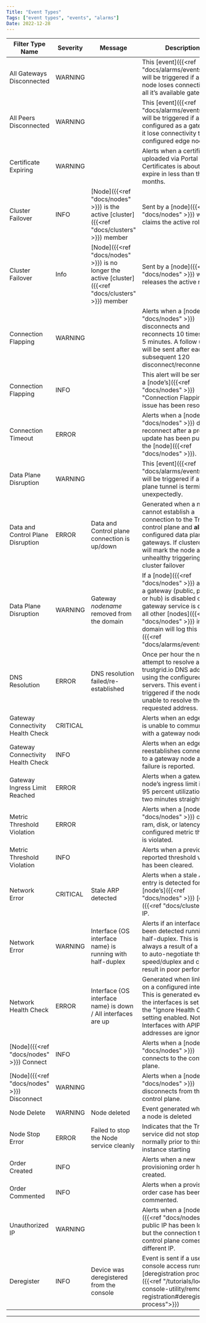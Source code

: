 ```yaml
---
Title: "Event Types"
Tags: ["event types", "events", "alarms"]
Date: 2022-12-28
---
```


| Filter Type Name                           | Severity | Message                                                                                              | Description                                                                                                                                                                                                                                        |
| ------------------------------------------ | -------- | ---------------------------------------------------------------------------------------------------- | -------------------------------------------------------------------------------------------------------------------------------------------------------------------------------------------------------------------------------------------------- |
| All Gateways Disconnected                  | WARNING  |                                                                                                      | This [event]({{<ref "docs/alarms/events" >}}) will be triggered if an edge node loses connectivity to all it’s available gateways.                                                                                                                |
| All Peers Disconnected                     | WARNING  |                                                                                                      | This [event]({{<ref "docs/alarms/events" >}}) will be triggered if a node is configured as a gateway an it lose connectivity to all it’s configured edge nodes.                                                                                   |
| Certificate Expiring                       | WARNING  |                                                                                                      | Alerts when a certificate uploaded via Portal → Certificates is about to expire in less than three months.                                                                                                                                         |
| Cluster Failover                           | INFO     | [Node]({{<ref "docs/nodes" >}}) is the active [cluster]({{<ref "docs/clusters" >}}) member           | Sent by a [node]({{<ref "docs/nodes" >}}) when it claims the active role.                                                                                                                                                                          |
| Cluster Failover                           | Info     | [Node]({{<ref "docs/nodes" >}}) is no longer the active [cluster]({{<ref "docs/clusters" >}}) member | Sent by a [node]({{<ref "docs/nodes" >}}) when it releases the active role.                                                                                                                                                                        |
| Connection Flapping                        | WARNING  |                                                                                                      | Alerts when a [node]({{<ref "docs/nodes" >}}) disconnects and reconnects 10 times within 5 minutes. A follow up alert will be sent after each subsequent 120 disconnect/reconnects.                                                                |
| Connection Flapping                        | INFO     |                                                                                                      | This alert will be sent when a [node’s]({{<ref "docs/nodes" >}}) "Connection Flapping" issue has been resolved.                                                                                                                                    |
| Connection Timeout                         | ERROR    |                                                                                                      | Alerts when a [node]({{<ref "docs/nodes" >}}) does not reconnect after a profile update has been pushed to the [node]({{<ref "docs/nodes" >}}).                                                                                                    |
| Data Plane Disruption                      | WARNING  |                                                                                                      | This [event]({{<ref "docs/alarms/events" >}}) will be triggered if a data plane tunnel is terminated unexpectedly.                                                                                                                                |
|Data and Control Plane Disruption| ERROR |  Data and Control plane connection is up/down | Generated when a node cannot establish a connection to the Trustgrid control plane and **all** its configured data plane gateways. If clustered this will mark the node as unhealthy triggering a cluster failover| 
| Data Plane Disruption                      | WARNING  | Gateway _nodename_ removed from the domain                                                           | If a [node]({{<ref "docs/nodes" >}}) acting as a gateway (public, private or hub) is disabled or the gateway service is disabled all other [nodes]({{<ref "docs/nodes" >}}) in the domain will log this [event]({{<ref "docs/alarms/events" >}}). |
| DNS Resolution | ERROR | DNS resolution failed/re-established | Once per hour the node will attempt to resolve a trustgrid.io DNS address using the configured DNS servers. This event is triggered if the node is unable to resolve the requested address. 
| Gateway Connectivity Health Check          | CRITICAL |                                                                                                      | Alerts when an edge node is unable to communicate with a gateway node.                                                                                                                                                                             |
| Gateway Connectivity Health Check          | INFO     |                                                                                                      | Alerts when an edge node reestablishes connectivity to a gateway node after a failure is reported.                                                                                                                                                 |
| Gateway Ingress Limit Reached              | ERROR    |                                                                                                      | Alerts when a gateway node’s ingress limit is above 95 percent utilization for two minutes straight.                                                                                                                                               |
| Metric Threshold Violation                 | ERROR    |                                                                                                      | Alerts when a [node]({{<ref "docs/nodes" >}}) cpu, ram, disk, or latency configured metric threshold is violated.                                                                                                                                  |
| Metric Threshold Violation                 | INFO     |                                                                                                      | Alerts when a previously reported threshold violation has been cleared.                                                                                                                                                                            |
| Network Error                              | CRITICAL | Stale ARP detected                                                                                   | Alerts when a stale ARP entry is detected for a [node’s]({{<ref "docs/nodes" >}}) [cluster]({{<ref "docs/clusters" >}}) IP.                                                                                                                        |
| Network Error                              | WARNING  | Interface {OS interface name} is running with half-duplex                                            | Alerts if an interface has been detected running at half-duplex. This is almost always a result of a failure to auto-negotiate the speed/duplex and can result in poor performance.                                                                |
| Network Health Check | ERROR | Interface {OS interface name} is down / All interfaces are up | Generated when link is lost on a configured interface. This is generated even if the interfaces is set with the "Ignore Health Check" setting enabled. Note: Interfaces with APIPA addresses are ignored. |
| [Node]({{<ref "docs/nodes" >}}) Connect    | INFO     |                                                                                                      | Alerts when a [node]({{<ref "docs/nodes" >}}) connects to the control plane.                                                                                                                                                                       |
| [Node]({{<ref "docs/nodes" >}}) Disconnect | WARNING  |                                                                                                      | Alerts when a [node]({{<ref "docs/nodes" >}}) disconnects from the control plane.                                                                                                                                                                  |
| Node Delete | WARNING | Node deleted | Event generated whenever a node is deleted |
| Node Stop Error | ERROR | Failed to stop the Node service cleanly | Indicates that the Trustgrid service did not stop normally prior to this instance starting|
| Order Created                              | INFO     |                                                                                                      | Alerts when a new provisioning order has been created.                                                                                                                                                                                             |
| Order Commented                            | INFO     |                                                                                                      | Alerts when a provisioning order case has been commented.                                                                                                                                                                                          |
| Unauthorized IP                            | WARNING  |                                                                                                      | Alerts when a [node's]({{<ref "docs/nodes" >}}) public IP has been locked but the connection to the control plane comes from a different IP.                                                                                                       |
| Deregister | INFO | Device was deregistered from the console | Event is sent if a user with console access runs the [deregistration process]({{<ref "/tutorials/local-console-utility/remote-registration#deregistration-process">}}) | 
---
